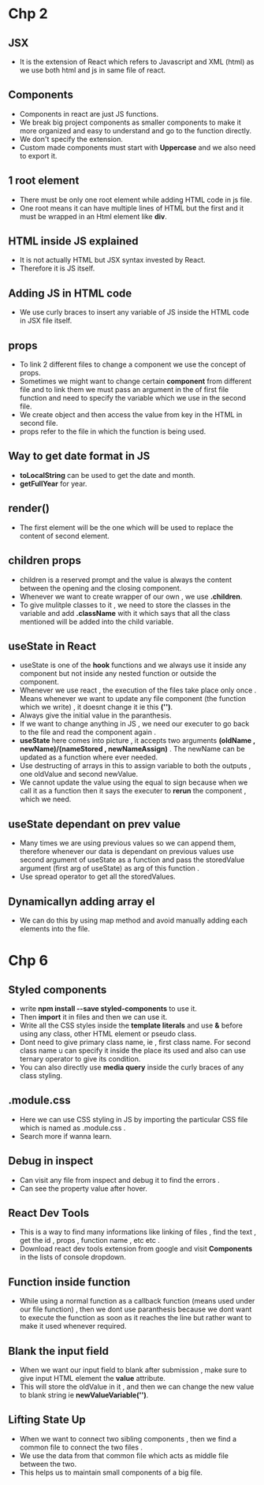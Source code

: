 # Chp 2
## JSX
* It is the extension of React which refers to Javascript and XML (html) as we use both html and js in same file of react. 

## Components
* Components in react are just JS functions. 
* We break big project components as smaller components to make it more organized and easy to understand and go to the function directly. 
* We don't specify the extension. 
* Custom made components must start with **Uppercase** and we also need to export it. 

## 1 root element
* There must be only one root element while adding HTML code in js file. 
* One root means it can have multiple lines of HTML but the first and it must be wrapped in an Html element like **div**.

## HTML inside JS explained
* It is not actually HTML but JSX syntax invested by React. 
* Therefore it is JS itself. 

## Adding JS in HTML code
* We use curly braces to insert any variable of JS inside the HTML code in JSX file itself. 

## props
* To link 2 different files to change a component we use the concept of props. 
* Sometimes we might want to change certain **component** from different file and to link them we must pass an argument in the of first file function and need to specify the variable which we use in the second file. 
* We create object and then access the value from key in the HTML in second file. 
* props refer to the file in which the function is being used.

## Way to get date format in JS
* **toLocalString** can be used to get the date and month.
* **getFullYear** for year.

## render()
* The first element will be the one which will be used to replace the content of second element.

## children props
* children is a reserved prompt and the value is always the content between the opening and the closing component.
* Whenever we want to create wrapper of our own , we use **.children**.
* To give mulitple classes to it , we need to store the classes in the variable and add **.className** with it which says that all the class mentioned will be added into the child variable. 

## useState in React
* useState is one of the **hook** functions and we always use it inside any component but not inside any nested function or outside the component.
* Whenever we use react , the execution of the files take place only once . Means whenever we want to update any file component (the function which we write) , it doesnt change it ie this **('')**.
* Always give the initial value in the paranthesis.
* If we want to change anything in JS , we need our executer to go back to the file and read the component again .
* **useState** here comes into picture , it accepts two arguments **(oldName , newName)/(nameStored , newNameAssign)** . The newName can be updated as a function where ever needed.
* Use destructing of arrays in this to assign variable to both the outputs , one oldValue and second newValue.
* We cannot update the value using the equal to sign because when we call it as a function then it says the executer to **rerun** the component , which we need.

## useState dependant on prev value
* Many times we are using previous values so we can append them, therefore whenever our data is dependant on previous values use second argument of useState as a function and pass the storedValue argument (first arg of useState) as arg of this function .
* Use spread operator to get all the storedValues.

## Dynamicallyn adding array el
* We can do this by using map method and avoid manually adding each elements into the file.

# Chp 6
## Styled components
* write **npm install --save styled-components** to use it.
* Then **import** it in files and then we can use it.
* Write all the CSS styles inside the **template literals** and use **&** before using any class, other HTML element or pseudo class.
* Dont need to give primary class name, ie , first class name. For second class name u can specify it inside the place its used and also can use ternary operator to give its condition.
* You can also directly use **media query** inside the curly braces of any class styling.

## .module.css
* Here we can use CSS styling in JS by importing the particular CSS file which is named as .module.css .
* Search more if wanna learn.

## Debug in inspect 
* Can visit any file from inspect and debug it to find the errors .
* Can see the property value after hover.

## React Dev Tools 
* This is a way to find many informations like linking of files , find the text , get the id , props , function name , etc etc .
* Download react dev tools extension from google and visit **Components** in the lists of console dropdown.

## Function inside function
* While using a normal function as a callback function (means used under our file function) , then we dont use paranthesis because we dont want to execute the function as soon as it reaches the line but rather want to make it used whenever required.

## Blank the input field
* When we want our input field to blank after submission , make sure to give input HTML element the **value** attribute.
* This will store the oldValue in it , and then we can change the new value to blank string ie **newValueVariable('')**.

## Lifting State Up
* When we want to connect two sibling components , then we find a common file to connect the two files .
* We use the data from that common file which acts as middle file between the two.
* This helps us to maintain small components of a big file. 
